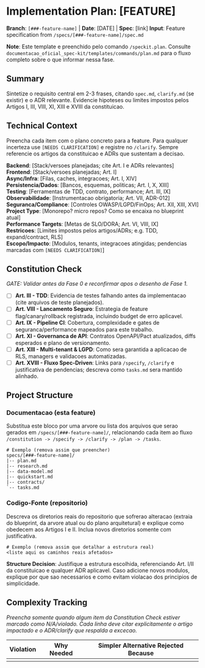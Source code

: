 # Implementation Plan: [FEATURE]

**Branch**: `[###-feature-name]` | **Date**: [DATE] | **Spec**: [link]
**Input**: Feature specification from `/specs/[###-feature-name]/spec.md`

**Note**: Este template e preenchido pelo comando `/speckit.plan`. Consulte `documentacao_oficial_spec-kit/templates/commands/plan.md` para o fluxo completo sobre o que informar nessa fase.

## Summary

Sintetize o requisito central em 2-3 frases, citando `spec.md`, `clarify.md` (se existir) e o ADR relevante. Evidencie hipoteses ou limites impostos pelos Artigos I, III, VIII, XI, XIII e XVIII da constituicao.

## Technical Context

Preencha cada item com o plano concreto para a feature. Para qualquer incerteza use `[NEEDS CLARIFICATION]` e registre no `/clarify`. Sempre referencie os artigos da constituicao e ADRs que sustentam a decisao.

**Backend**: [Stack/versoes planejadas; cite Art. I e ADRs relevantes]  
**Frontend**: [Stack/versoes planejadas; Art. I]  
**Async/Infra**: [Filas, caches, integracoes; Art. I, XIV]  
**Persistencia/Dados**: [Bancos, esquemas, politicas; Art. I, X, XIII]  
**Testing**: [Ferramentas de TDD, contrato, performance; Art. III, IX]  
**Observabilidade**: [Instrumentacao obrigatoria; Art. VII, ADR-012]  
**Seguranca/Compliance**: [Controles OWASP/LGPD/FinOps; Art. XII, XIII, XVI]  
**Project Type**: [Monorepo? micro repos? Como se encaixa no blueprint atual]  
**Performance Targets**: [Metas de SLO/DORA; Art. VI, VIII, IX]  
**Restricoes**: [Limites impostos pelos artigos/ADRs; e.g. TDD, expand/contract, RLS]  
**Escopo/Impacto**: [Modulos, tenants, integracoes atingidas; pendencias marcadas com `[NEEDS CLARIFICATION]`]

## Constitution Check

*GATE: Validar antes da Fase 0 e reconfirmar apos o desenho de Fase 1.*

- [ ] **Art. III - TDD**: Evidencia de testes falhando antes da implementacao (cite arquivos de teste planejados).  
- [ ] **Art. VIII - Lancamento Seguro**: Estrategia de feature flag/canary/rollback registrada, incluindo budget de erro aplicavel.  
- [ ] **Art. IX - Pipeline CI**: Cobertura, complexidade e gates de seguranca/performance mapeados para este trabalho.  
- [ ] **Art. XI - Governanca de API**: Contratos OpenAPI/Pact atualizados, diffs esperados e plano de versionamento.  
- [ ] **Art. XIII - Multi-tenant & LGPD**: Como sera garantida a aplicacao de RLS, managers e validacoes automatizadas.  
- [ ] **Art. XVIII - Fluxo Spec-Driven**: Links para `/specify`, `/clarify` e justificativa de pendencias; descreva como `tasks.md` sera mantido alinhado.

## Project Structure

### Documentacao (esta feature)

Substitua este bloco por uma arvore ou lista dos arquivos que serao gerados em `/specs/[###-feature-name]/`, relacionando cada item ao fluxo `/constitution -> /specify -> /clarify -> /plan -> /tasks`.

```
# Exemplo (remova assim que preencher)
specs/[###-feature-name]/
|-- plan.md
|-- research.md
|-- data-model.md
|-- quickstart.md
|-- contracts/
`-- tasks.md
```

### Codigo-Fonte (repositorio)

Descreva os diretorios reais do repositorio que sofrerao alteracao (extraia do blueprint, da arvore atual ou do plano arquitetural) e explique como obedecem aos Artigos I e II. Inclua novos diretorios somente com justificativa.

```
# Exemplo (remova assim que detalhar a estrutura real)
<liste aqui os caminhos reais afetados>
```

**Structure Decision**: Justifique a estrutura escolhida, referenciando Art. I/II da constituicao e qualquer ADR aplicavel. Caso adicione novos modulos, explique por que sao necessarios e como evitam violacao dos principios de simplicidade.

## Complexity Tracking

*Preencha somente quando algum item da Constitution Check estiver marcado como N/A/violado. Cada linha deve citar explicitamente o artigo impactado e o ADR/clarify que respalda a excecao.*

| Violation | Why Needed | Simpler Alternative Rejected Because |
|-----------|------------|-------------------------------------|
| | | |
